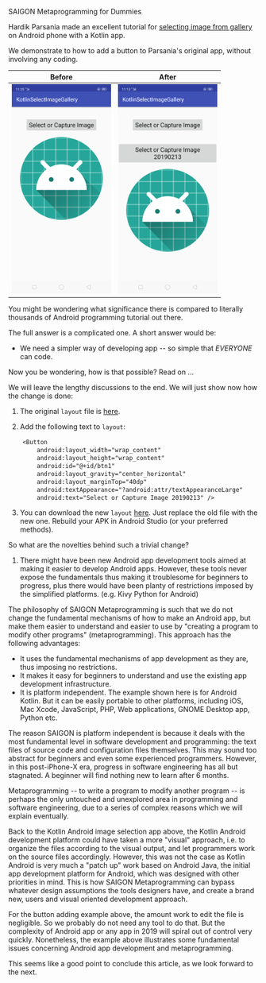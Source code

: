 SAIGON Metaprogramming for Dummies

Hardik Parsania made an excellent tutorial for [selecting image from gallery](https://demonuts.com/pick-image-gallery-camera-android/) on Android phone with a Kotlin app.

We demonstrate to how to add a button to Parsania's original app, without involving any coding. 


| Before        | After           | 
| ------------- |:-------------:| 
| <img src="https://github.com/udexon/MetaProgrammingDummies/blob/master/_SAIGON/Screenshot_2019-02-13-11-25-28-31.png" width="200"> | <img src="https://github.com/udexon/MetaProgrammingDummies/blob/master/_SAIGON/Screenshot_2019-02-13-11-13-30-16.png" width="200"> | 

You might be wondering what significance there is compared to literally thousands of Android programming tutorial out there. 

The full answer is a complicated one. A short answer would be:

- We need a simpler way of developing app -- so simple that *EVERYONE* can code.

Now you be wondering, how is that possible? Read on ...

We will leave the lengthy discussions to the end. We will just show now how the change is done:

1. The original `layout` file is [here](https://github.com/udexon/MetaProgrammingDummies/blob/master/app/src/main/res/layout/activity_main.xml).

2. Add the following text to `layout`:

```
    <Button
        android:layout_width="wrap_content"
        android:layout_height="wrap_content"
        android:id="@+id/btn1"
        android:layout_gravity="center_horizontal"
        android:layout_marginTop="40dp"
        android:textAppearance="?android:attr/textAppearanceLarge"
        android:text="Select or Capture Image 20190213" />
```

3. You can download the new `layout` [here](https://github.com/udexon/MetaProgrammingDummies/blob/master/_SAIGON/activity_main.xml). Just replace the old file with the new one. Rebuild your APK in Android Studio (or your preferred methods). 

So what are the novelties behind such a trivial change?

1. There might have been new Android app development tools aimed at making it easier to develop Android apps. However, these tools never expose the fundamentals thus making it troublesome for beginners to progress, plus there would have been planty of restrictions imposed by the simplified platforms. (e.g. Kivy Python for Android)

The philosophy of SAIGON Metaprogramming is such that we do not change the fundamental mechanisms of how to make an Android app, but make them easier to understand and easier to use by "creating a program to modify other programs" (metaprogramming). This approach has the following advantages:

- It uses the fundamental mechanisms of app development as they are, thus imposing no restrictions.
- It makes it easy for beginners to understand and use the existing app development infrastructure.
- It is platform independent. The example shown here is for Android Kotlin. But it can be easily portable to other platforms, including iOS, Mac Xcode, JavaScript, PHP, Web applications, GNOME Desktop app, Python etc. 

The reason SAIGON is platform independent is because it deals with the most fundamental level in software development and programming: the text files of source code and configuration files themselves. This may sound too abstract for beginners and even some experienced programmers. However, in this post-iPhone-X era, progress in software engineering has all but stagnated. A beginner will find nothing new to learn after 6 months. 

Metaprogramming -- to write a program to modify another program -- is perhaps the only untouched and unexplored area in programming and software engineering, due to a series of complex reasons which we will explain eventually.

Back to the Kotlin Android image selection app above, the Kotlin Android development platform could have taken a more "visual" approach, i.e. to organize the files according to the visual output, and let programmers work on the source files accordingly. However, this was not the case as Kotlin Android is very much a "patch up" work based on Android Java, the initial app development platform for Android, which was designed with other priorities in mind. This is how SAIGON Metaprogramming can bypass whatever design assumptions the tools designers have, and create a brand new, users and visual oriented development approach.

For the button adding example above, the amount work to edit the file is negligible. So we probably do not need any tool to do that. But the complexity of Android app or any app in 2019 will spiral out of control very quickly. Nonetheless, the example above illustrates some fundamental issues concerning Android app development and metaprogramming.

This seems like a good point to conclude this article, as we look forward to the next.

